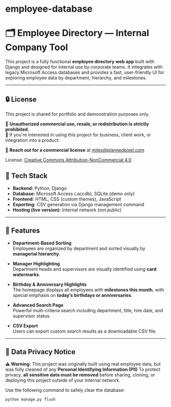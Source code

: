 # employee-database

# 🗂️ Employee Directory — Internal Company Tool

This project is a fully functional **employee directory web app** built with Django and designed for internal use by corporate teams. It integrates with legacy Microsoft Access databases and provides a fast, user-friendly UI for exploring employee data by department, hierarchy, and milestones.

---

## 🔒 License

This project is shared for portfolio and demonstration purposes only.

🛑 **Unauthorized commercial use, resale, or redistribution is strictly prohibited.**  
💼 If you're interested in using this project for business, client work, or integration into a product:

📩 **Reach out for a commercial license** at [miles@plannedpixel.com](mailto:miles@plannedpixel.com)

License: [Creative Commons Attribution-NonCommercial 4.0](http://creativecommons.org/licenses/by-nc/4.0/)


## 🔧 Tech Stack

- **Backend:** Python, Django
- **Database:** Microsoft Access (.accdb), SQLite (demo only)
- **Frontend:** HTML, CSS (custom themes), JavaScript
- **Exporting:** CSV generation via Django management command
- **Hosting (live version):** Internal network (not public)

---

## 🧩 Features

- **Department-Based Sorting**  
  Employees are organized by department and sorted visually by **managerial hierarchy**.

- **Manager Highlighting**  
  Department heads and supervisors are visually identified using **card watermarks**.

- **Birthday & Anniversary Highlights**  
  The homepage displays all employees with **milestones this month**, with special emphasis on **today’s birthdays or anniversaries**.

- **Advanced Search Page**  
  Powerful multi-criteria search including department, title, hire date, and supervisor status.

- **CSV Export**  
  Users can export custom search results as a downloadable CSV file.

---

## 🚧 Data Privacy Notice

**⚠️ Warning:** This project was originally built using real employee data, but was fully cleaned of any **Personal Identifying Information (PII)** 
To protect privacy, **all sensitive data must be removed** before sharing, cloning, or deploying this project outside of your internal network.

Use the following command to safely clear the database:

```bash
python manage.py flush
